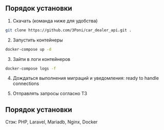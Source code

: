 ## Порядок установки

1. Скачать (команда ниже для удобства)

```bash
git clone https://github.com/3Poni/car_dealer_api.git .
```
2. Запустить контейнеры

```bash
docker-compose up -d
```

3. Зайти в логи контейнеров

```bash
docker-compose logs -f
```

4. Дождаться выполнения миграций и уведомления: ready to handle connections

5. Отправлять запросы согласно ТЗ

## Порядок установки
Стэк: PHP, Laravel, Mariadb, Nginx, Docker
